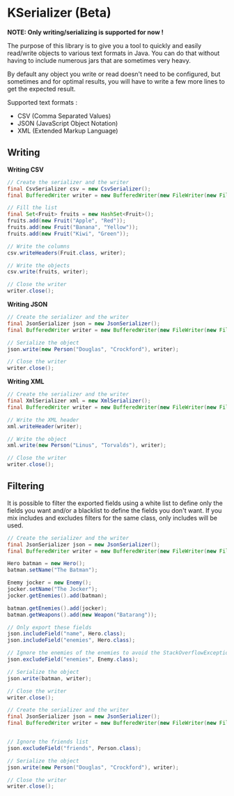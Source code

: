 KSerializer (Beta)
=================

**NOTE: Only writing/serializing is supported for now !**

The purpose of this library is to give you a tool to quickly and easily read/write objects to various text formats in Java.
You can do that without having to include numerous jars that are sometimes very heavy.

By default any object you write or read doesn't need to be configured, but sometimes and for optimal results,
you will have to write a few more lines to get the expected result.

Supported text formats :

* CSV (Comma Separated Values)
* JSON (JavaScript Object Notation)
* XML (Extended Markup Language)


Writing
-------

**Writing CSV**

```java
// Create the serializer and the writer
final CsvSerializer csv = new CsvSerializer();
final BufferedWriter writer = new BufferedWriter(new FileWriter(new File("fruits.csv")));

// Fill the list
final Set<Fruit> fruits = new HashSet<Fruit>();
fruits.add(new Fruit("Apple", "Red"));
fruits.add(new Fruit("Banana", "Yellow"));
fruits.add(new Fruit("Kiwi", "Green"));

// Write the columns
csv.writeHeaders(Fruit.class, writer);

// Write the objects
csv.write(fruits, writer);

// Close the writer
writer.close();
```


**Writing JSON**

```java
// Create the serializer and the writer
final JsonSerializer json = new JsonSerializer();
final BufferedWriter writer = new BufferedWriter(new FileWriter(new File("person.json")));

// Serialize the object
json.write(new Person("Douglas", "Crockford"), writer);

// Close the writer
writer.close();
```


**Writing XML**

```java
// Create the serializer and the writer
final XmlSerializer xml = new XmlSerializer();
final BufferedWriter writer = new BufferedWriter(new FileWriter(new File("person.xml")));

// Write the XML header
xml.writeHeader(writer);

// Write the object
xml.write(new Person("Linus", "Torvalds"), writer);

// Close the writer
writer.close();
```


Filtering
---------

It is possible to filter the exported fields using a white list to define only the fields you want
and/or a blacklist to define the fields you don't want. If you mix includes and excludes filters for the same class,
only includes will be used.

```java
// Create the serializer and the writer
final JsonSerializer json = new JsonSerializer();
final BufferedWriter writer = new BufferedWriter(new FileWriter(new File("batman.json")));

Hero batman = new Hero();
batman.setName("The Batman");

Enemy jocker = new Enemy();
jocker.setName("The Jocker");
jocker.getEnemies().add(batman);

batman.getEnemies().add(jocker);
batman.getWeapons().add(new Weapon("Batarang"));

// Only export these fields
json.includeField("name", Hero.class);
json.includeField("enemies", Hero.class);

// Ignore the enemies of the enemies to avoid the StackOverflowException (infinite loop)
json.excludeField("enemies", Enemy.class);

// Serialize the object
json.write(batman, writer);

// Close the writer
writer.close();
```

```java
// Create the serializer and the writer
final JsonSerializer json = new JsonSerializer();
final BufferedWriter writer = new BufferedWriter(new FileWriter(new File("person.json")));


// Ignore the friends list
json.excludeField("friends", Person.class);

// Serialize the object
json.write(new Person("Douglas", "Crockford"), writer);

// Close the writer
writer.close();
```

